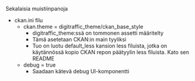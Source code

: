 Sekalaisia muistiinpanoja
- ckan.ini filu
  - ckan.theme = digitraffic_theme/ckan_base_style
    - digitraffic_theme:ssä on tommonen assetti määritelty
    - Tämä asetetaan CKAN:in main tyyliksi
    - Tuo on luotu default_less kansion less filuista, jotka on käytännössä kopio
      CKAN repon päätyylin less filuista. Kato sen README
  - debug = true
    - Saadaan kätevä debug UI-komponentti